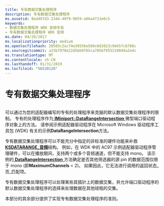 ```yaml
---
title: 专有数据交集处理程序
description: 专有数据交集处理程序
ms.assetid: 8ed497d3-2344-4979-9859-e66a4713e6c5
keywords:
- 数据交集处理程序 WDK 音频专有
- 专有数据交集处理程序 WDK 音频
ms.date: 04/20/2017
ms.localizationpriority: medium
ms.openlocfilehash: 20503c2ac74e39556e569c0d2023c9d457c8708c
ms.sourcegitcommit: a33b7978e22d5bb9f65ca7056f955319049a2e4c
ms.translationtype: MT
ms.contentlocale: zh-CN
ms.lasthandoff: 01/31/2019
ms.locfileid: "56520120"
---
```

# <a name="proprietary-data-intersection-handlers"></a>专有数据交集处理程序


## <span id="proprietary_data_intersection_handlers"></span><span id="PROPRIETARY_DATA_INTERSECTION_HANDLERS"></span>


可以通过为您的适配器编写的专有的处理程序来克服的默认数据交集处理程序的限制。 专有的处理程序作为[ **IMiniport::DataRangeIntersection** ](https://msdn.microsoft.com/library/windows/hardware/ff536764)微型端口驱动程序对象上的方法。 请参阅示例适配器驱动程序在 Microsoft Windows 驱动程序工具包 (WDK) 有关的示例**DataRangeIntersection**方法。

专有数据交集处理程序可以不能充分中指定的非标准的硬件功能来补救[ **KSDATARANGE\_音频**](https://msdn.microsoft.com/library/windows/hardware/ff537096)结构。 例如，在 WDK 中的 AC97 示例适配器驱动程序管理硬件，可以在播放期间，支持两个或多个音频通道，但不能支持 mono。 该示例的[ **DataRangeIntersection** ](https://msdn.microsoft.com/library/windows/hardware/ff536764)方法确定是否其他筛选器的源 pin 的数据范围仅限于 mono (即**MaximumChannels** &lt; 2)。 如果因此，它无法进行调用的返回状态\_否\_匹配项。

专有数据交集处理程序可以处理某些其插针上的数据交集，并允许端口驱动程序的默认数据交集处理程序的选择来处理数据在其他球瓶的交集。

本部分的其余部分提供了实现专有数据交集处理程序的准则。

 

 




